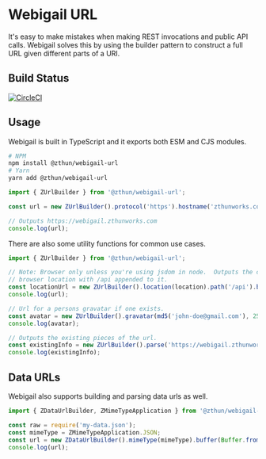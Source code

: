 # Webigail URL

It's easy to make mistakes when making REST invocations and public API calls. Webigail solves this by using the builder
pattern to construct a full URL given different parts of a URI.

## Build Status

[![CircleCI](https://dl.circleci.com/status-badge/img/gh/zthun/webigail/tree/latest.svg?style=shield)](https://dl.circleci.com/status-badge/redirect/gh/zthun/webigail/tree/latest)

## Usage

Webigail is built in TypeScript and it exports both ESM and CJS modules.

```sh
# NPM
npm install @zthun/webigail-url
# Yarn
yarn add @zthun/webigail-url
```

```ts
import { ZUrlBuilder } from '@zthun/webigail-url';

const url = new ZUrlBuilder().protocol('https').hostname('zthunworks.com').subdomain('webigail').build();

// Outputs https://webigail.zthunworks.com
console.log(url);
```

There are also some utility functions for common use cases.

```ts
import { ZUrlBuilder } from '@zthun/webigail-url';

// Note: Browser only unless you're using jsdom in node.  Outputs the current
// browser location with /api appended to it.
const locationUrl = new ZUrlBuilder().location(location).path('/api').build();
console.log(url);

// Url for a persons gravatar if one exists.
const avatar = new ZUrlBuilder().gravatar(md5('john-doe@gmail.com'), 256).build();
console.log(avatar);

// Outputs the existing pieces of the url.
const existingInfo = new ZUrlBuilder().parse('https://webigail.zthunworks.com/api/path?filter=hello').info();
console.log(existingInfo);
```

## Data URLs

Webigail also supports building and parsing data urls as well.

```ts
import { ZDataUrlBuilder, ZMimeTypeApplication } from '@zthun/webigail-url';

const raw = require('my-data.json');
const mimeType = ZMimeTypeApplication.JSON;
const url = new ZDataUrlBuilder().mimeType(mimeType).buffer(Buffer.from(raw)).encode('base64').build();
console.log(url);
```
